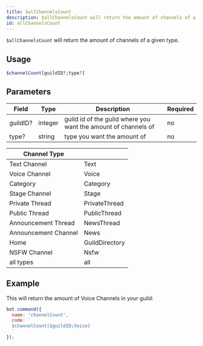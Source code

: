 ```yaml
---
title: $allChannelsCount 
description: $allChannelsCount will return the amount of channels of a given type.
id: allChannelsCount
---
```


`$allChannelsCount` will return the amount of channels of a given type.

## Usage

```php
$channelCount[guildID?;type?]
```

## Parameters 


| Field    | Type    | Description                                                    | Required |
| -------- | ------- | -------------------------------------------------------------- | -------- |
| guildID? | integer | guild id of the guild where you want the amount of channels of | no       |
| type?    | string  | type you want the amount of                                    | no       |


| Channel Type         |                |
| -------------------- | -------------- |
| Text Channel         | Text           |
| Voice Channel        | Voice          |
| Category             | Category       |
| Stage Channel        | Stage          |
| Private Thread       | PrivateThread  |
| Public Thread        | PublicThread   |
| Announcement Thread  | NewsThread     |
| Announcement Channel | News           |
| Home                 | GuildDirectory |
| NSFW Channel         | Nsfw           |
| all types            | all            |


## Example

This will return the amount of Voice Channels in your guild:

```javascript
bot.command({
  name: 'channelCount',
  code: `
  $channelCount[$guildID;Voice]
  `
});
```